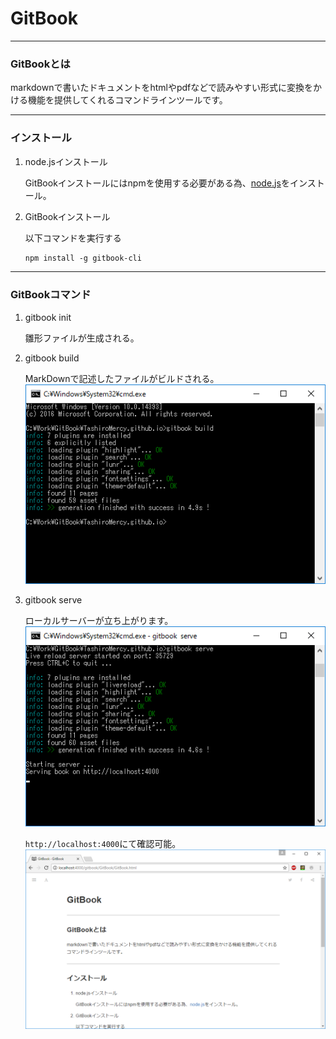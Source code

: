 # GitBook
****
### GitBookとは
markdownで書いたドキュメントをhtmlやpdfなどで読みやすい形式に変換をかける機能を提供してくれるコマンドラインツールです。
****
### インストール
1. node.jsインストール

    GitBookインストールにはnpmを使用する必要がある為、[node.js](https://nodejs.org/en/)をインストール。

1. GitBookインストール

    以下コマンドを実行する

    ```MarkDown
    npm install -g gitbook-cli
    ```
****
### GitBookコマンド
1. gitbook init

   雛形ファイルが生成される。<Br>

2. gitbook build

   MarkDownで記述したファイルがビルドされる。<Br>
   ![01](../image/GitBook/01.png)

3. gitbook serve

    ローカルサーバーが立ち上がります。<Br>
    ![02](../image/GitBook/02.png)

    `http://localhost:4000`にて確認可能。<Br>
    ![03](../image/GitBook/03.png)
